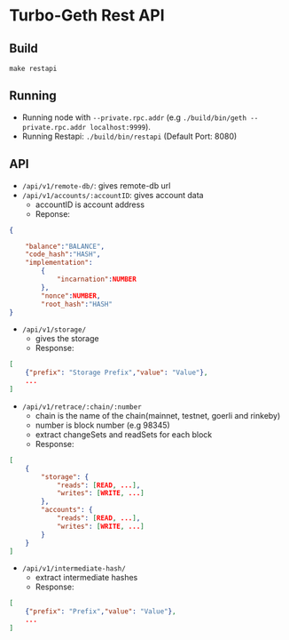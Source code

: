 # Turbo-Geth Rest API

## Build

```
make restapi
```

## Running

* Running node with `--private.rpc.addr` (e.g `./build/bin/geth --private.rpc.addr localhost:9999`).
* Running Restapi: `./build/bin/restapi` (Default Port: 8080)

## API

* `/api/v1/remote-db/`: gives remote-db url
* `/api/v1/accounts/:accountID`: gives account data
    * accountID is account address
    * Reponse: 
    
```json
{

    "balance":"BALANCE",
    "code_hash":"HASH",
    "implementation":
        {
            "incarnation":NUMBER
        },
        "nonce":NUMBER,
        "root_hash":"HASH"      
}
```
* `/api/v1/storage/`
    * gives the storage
    * Response:
```json
[
    {"prefix": "Storage Prefix","value": "Value"},
    ...
]
```
* `/api/v1/retrace/:chain/:number`
    * chain is the name of the chain(mainnet, testnet, goerli and rinkeby)
    * number is block number (e.g 98345)
    * extract changeSets and readSets for each block
    * Response:
```json
[
    {
        "storage": {
            "reads": [READ, ...],
            "writes": [WRITE, ...]
        },
        "accounts": {
            "reads": [READ, ...],
            "writes": [WRITE, ...]
        }
    }
]
```
* `/api/v1/intermediate-hash/`
    * extract intermediate hashes
    * Response:
```json
[
    {"prefix": "Prefix","value": "Value"},
    ...
]
```

